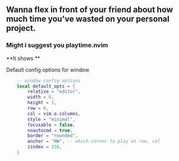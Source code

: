 ## Wanna flex in front of your friend about how much time you've wasted on your personal project.

### Might i suggest you playtime.nvim

**It shows **



Default config options for window
```lua
    -- window config options
    local default_opts = {
        relative = "editor",
        width = 8,
        height = 1,
        row = 0,
        col = vim.o.columns,
        style = "minimal",
        focusable = false,
        noautocmd = true,
        border = "rounded",
        anchor = "NW", -- which cornor to play at row, col
        zindex = 150,
    }

```
